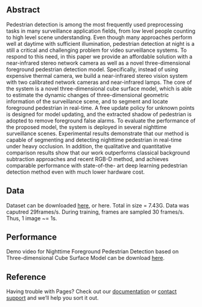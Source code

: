 ## Abstract

Pedestrian detection is among the most frequently used preprocessing tasks in many surveillance application fields, from low level
people counting to high level scene understanding. Even though many approaches perform well at daytime with sufficient illumination,
pedestrian detection at night is a still a critical and challenging problem for video surveillance systems. To respond to this need, in 
this paper we provide an affordable solution with a near-infrared stereo network camera as well as a novel three-dimensional foreground
pedestrian detection model. Specifically, instead of using expensive thermal camera, we build a near-infrared stereo vision system with
two calibrated network cameras and near-infrared lamps. The core of the system is a novel three-dimensional cube surface model, which is
able to estimate the dynamic changes of three-dimensional geometric information of the surveillance scene, and to segment and locate 
foreground pedestrian in real-time. A free update policy for unknown points is designed for model updating, and the extracted shadow of 
pedestrian is adopted to remove foreground false alarms. To evaluate the performance of the proposed model, the system is deployed in 
several nighttime surveillance scenes. Experimental results demonstrate that our method is capable of segmenting and detecting nighttime
pedestrian in real-time under heavy occlusion. In addition, the qualitative and quantitative comparison results show that our work 
outperforms classical background subtraction approaches and recent RGB-D method, and achieves comparable performance with state-of-the-
art deep learning pedestrian detection method even with much lower hardware cost.

## Data

Dataset can be downloaded [here](http://www.baidu.com), or here. Total in size = 7.43G. Data was caputred 29frames/s. During training, frames are sampled 30 frames/s. Thus, 1 image ~= 1s.


## Performance



Demo video for Nighttime Foreground Pedestrian Detection based on Three-dimensional Cube Surface Model can be download [here]().

## Reference

Having trouble with Pages? Check out our [documentation](https://help.github.com/categories/github-pages-basics/) or [contact support](https://github.com/contact) and we’ll help you sort it out.
